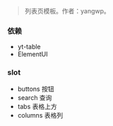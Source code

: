 > 列表页模板。作者：yangwp。

### 依赖
* yt-table
* ElementUI

### slot
* buttons   按钮
* search    查询
* tabs      表格上方
* columns   表格列
